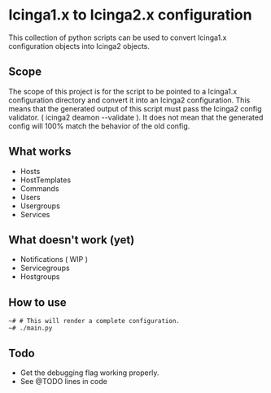 # Icinga1.x to Icinga2.x configuration

This collection of python scripts can be used to convert Icinga1.x configuration objects into Icinga2 objects.

## Scope

The scope of this project is for the script to be pointed to a Icinga1.x configuration directory and convert it into an Icinga2 configuration.
This means that the generated output of this script must pass the Icinga2 config validator. ( icinga2 deamon --validate ).
It does not mean that the generated config will 100% match the behavior of the old config.

## What works

- Hosts
- HostTemplates
- Commands
- Users
- Usergroups
- Services

## What doesn't work (yet)

- Notifications ( WIP )
- Servicegroups
- Hostgroups

## How to use

```
~# # This will render a complete configuration.
~# ./main.py
```

## Todo

- Get the debugging flag working properly.
- See @TODO lines in code
